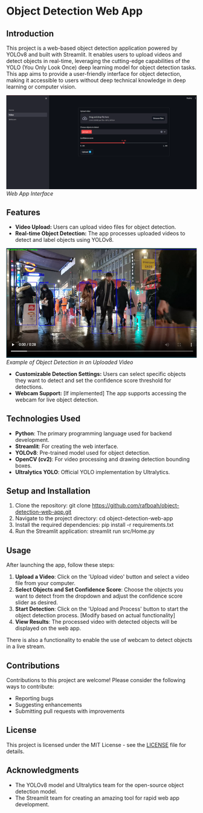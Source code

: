 # Object Detection Web App

## Introduction
This project is a web-based object detection application powered by YOLOv8 and built with Streamlit. It enables users to upload videos and detect objects in real-time, leveraging the cutting-edge capabilities of the YOLO (You Only Look Once) deep learning model for object detection tasks. This app aims to provide a user-friendly interface for object detection, making it accessible to users without deep technical knowledge in deep learning or computer vision.

![Object Detection Web App Interface](app-web-interface.png)
*Web App Interface*

## Features
- **Video Upload:** Users can upload video files for object detection.
- **Real-time Object Detection:** The app processes uploaded videos to detect and label objects using YOLOv8.

![Object Detection Example](object-detection-example.png)
*Example of Object Detection in an Uploaded Video*

- **Customizable Detection Settings:** Users can select specific objects they want to detect and set the confidence score threshold for detections.
- **Webcam Support:** [If implemented] The app supports accessing the webcam for live object detection.

## Technologies Used
- **Python**: The primary programming language used for backend development.
- **Streamlit**: For creating the web interface.
- **YOLOv8**: Pre-trained model used for object detection.
- **OpenCV (cv2)**: For video processing and drawing detection bounding boxes.
- **Ultralytics YOLO**: Official YOLO implementation by Ultralytics.

## Setup and Installation
1. Clone the repository: git clone https://github.com/rafboah/object-detection-web-app.git
2. Navigate to the project directory: cd object-detection-web-app
3. Install the required dependencies: pip install -r requirements.txt
4. Run the Streamlit application: streamlit run src/Home.py

## Usage
After launching the app, follow these steps:
1. **Upload a Video**: Click on the 'Upload video' button and select a video file from your computer.
2. **Select Objects and Set Confidence Score**: Choose the objects you want to detect from the dropdown and adjust the confidence score slider as desired.
3. **Start Detection**: Click on the 'Upload and Process' button to start the object detection process. [Modify based on actual functionality]
4. **View Results**: The processed video with detected objects will be displayed on the web app.

There is also a functionality to enable the use of webcam to detect objects in a live stream.

## Contributions
Contributions to this project are welcome! Please consider the following ways to contribute:
- Reporting bugs
- Suggesting enhancements
- Submitting pull requests with improvements

## License
This project is licensed under the MIT License - see the [LICENSE](LICENSE) file for details.

## Acknowledgments
- The YOLOv8 model and Ultralytics team for the open-source object detection model.
- The Streamlit team for creating an amazing tool for rapid web app development.